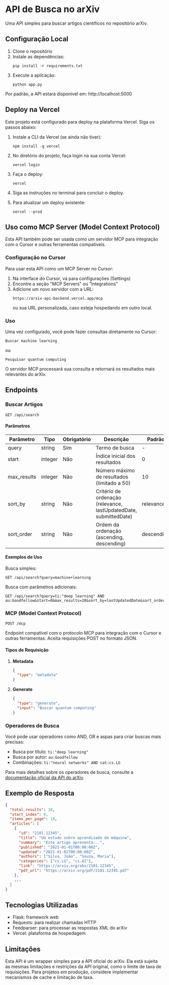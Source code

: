 # API de Busca no arXiv

Uma API simples para buscar artigos científicos no repositório arXiv.

## Configuração Local

1. Clone o repositório
2. Instale as dependências:
   ```
   pip install -r requirements.txt
   ```
3. Execute a aplicação:
   ```
   python app.py
   ```

Por padrão, a API estará disponível em: http://localhost:5000

## Deploy na Vercel

Este projeto está configurado para deploy na plataforma Vercel. Siga os passos abaixo:

1. Instale a CLI da Vercel (se ainda não tiver):
   ```
   npm install -g vercel
   ```

2. No diretório do projeto, faça login na sua conta Vercel:
   ```
   vercel login
   ```

3. Faça o deploy:
   ```
   vercel
   ```

4. Siga as instruções no terminal para concluir o deploy.

5. Para atualizar um deploy existente:
   ```
   vercel --prod
   ```

## Uso como MCP Server (Model Context Protocol)

Esta API também pode ser usada como um servidor MCP para integração com o Cursor e outras ferramentas compatíveis.

### Configuração no Cursor

Para usar esta API como um MCP Server no Cursor:

1. Na interface do Cursor, vá para configurações (Settings)
2. Encontre a seção "MCP Servers" ou "Integrations"
3. Adicione um novo servidor com a URL:
   ```
   https://arxiv-api-backend.vercel.app/mcp
   ```
   ou sua URL personalizada, caso esteja hospedando em outro local.

### Uso

Uma vez configurado, você pode fazer consultas diretamente no Cursor:

```
Buscar machine learning
```

ou

```
Pesquisar quantum computing
```

O servidor MCP processará sua consulta e retornará os resultados mais relevantes do arXiv.

## Endpoints

### Buscar Artigos

```
GET /api/search
```

#### Parâmetros

| Parâmetro   | Tipo    | Obrigatório | Descrição                                               | Padrão       |
|-------------|---------|-------------|--------------------------------------------------------|--------------|
| query       | string  | Sim         | Termo de busca                                          | -            |
| start       | integer | Não         | Índice inicial dos resultados                           | 0            |
| max_results | integer | Não         | Número máximo de resultados (limitado a 50)             | 10           |
| sort_by     | string  | Não         | Critério de ordenação (relevance, lastUpdatedDate, submittedDate) | relevance    |
| sort_order  | string  | Não         | Ordem da ordenação (ascending, descending)              | descending   |

#### Exemplos de Uso

Busca simples:
```
GET /api/search?query=machine+learning
```

Busca com parâmetros adicionais:
```
GET /api/search?query=ti:"deep learning" AND au:Goodfellow&start=0&max_results=20&sort_by=lastUpdatedDate&sort_order=descending
```

### MCP (Model Context Protocol)

```
POST /mcp
```

Endpoint compatível com o protocolo MCP para integração com o Cursor e outras ferramentas. Aceita requisições POST no formato JSON.

#### Tipos de Requisição

1. **Metadata**
   ```json
   {
     "type": "metadata"
   }
   ```

2. **Generate**
   ```json
   {
     "type": "generate",
     "input": "Buscar quantum computing"
   }
   ```

### Operadores de Busca

Você pode usar operadores como AND, OR e aspas para criar buscas mais precisas:

- Busca por título: `ti:"deep learning"`
- Busca por autor: `au:Goodfellow`
- Combinações: `ti:"neural networks" AND cat:cs.LG`

Para mais detalhes sobre os operadores de busca, consulte a [documentação oficial da API do arXiv](https://info.arxiv.org/help/api/user-manual.html).

## Exemplo de Resposta

```json
{
  "total_results": 10,
  "start_index": 0,
  "items_per_page": 10,
  "articles": [
    {
      "id": "2101.12345",
      "title": "Um estudo sobre aprendizado de máquina",
      "summary": "Este artigo apresenta...",
      "published": "2021-01-01T00:00:00Z",
      "updated": "2021-01-02T00:00:00Z",
      "authors": ["Silva, João", "Souza, Maria"],
      "categories": ["cs.LG", "cs.AI"],
      "link": "https://arxiv.org/abs/2101.12345",
      "pdf_url": "https://arxiv.org/pdf/2101.12345.pdf"
    },
    ...
  ]
}
```

## Tecnologias Utilizadas

- Flask: framework web
- Requests: para realizar chamadas HTTP
- Feedparser: para processar as respostas XML do arXiv
- Vercel: plataforma de hospedagem

## Limitações

Esta API é um wrapper simples para a API oficial do arXiv. Ela está sujeita às mesmas limitações e restrições da API original, como o limite de taxa de requisições. Para projetos em produção, considere implementar mecanismos de cache e limitação de taxa. 